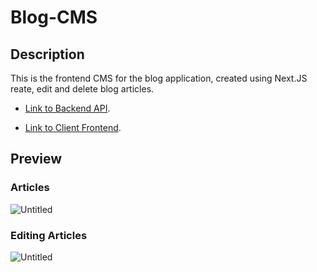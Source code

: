 # Blog-CMS

## Description

This is the frontend CMS for the blog application, created using Next.JS reate, edit and delete blog articles.

- [Link to Backend API](https://github.com/samizak/Blog-API).

- [Link to Client Frontend](https://github.com/samizak/Blog-Client).

## Preview

### Articles
![Untitled](https://github.com/samizak/Blog-CMS/assets/30938455/c0952169-7fd7-448a-87af-161efa885fff)

### Editing Articles
![Untitled](https://github.com/samizak/Blog-CMS/assets/30938455/c3c53c6c-805e-42ed-96dd-d76642d44528)
